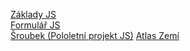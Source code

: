 [Základy JS](https://antosmichael07.github.io/School/zaklady-js/zadani.html) <br>
[Formulář JS](https://antosmichael07.github.io/School/formular/index.html) <br>
[Šroubek (Pololetní projekt JS)](https://antosmichael07.github.io/School/sroubek/index.html)
[Atlas Zemí](https://antosmichael07.github.io/School/atlas/index.html)
